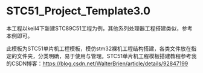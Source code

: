# STC51_Project_Template3.0

本工程以keil4下新建STC89C51工程为例，其他系列处理器工程搭建类似，参考本例即可。

此模板为STC51单片机工程模板，模仿stm32裸机工程结构搭建，各类文件放在指定的文件夹，分类明确，易于使用与管理。STC51单片机工程模板搭建教程参考我的CSDN博客：https://blog.csdn.net/WalterBrien/article/details/92847199
